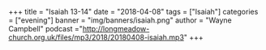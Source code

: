 +++
title = "Isaiah 13-14"
date = "2018-04-08"
tags = ["Isaiah"]
categories = ["evening"]
banner = "img/banners/isaiah.png"
author = "Wayne Campbell"
podcast ="http://longmeadow-church.org.uk/files/mp3/2018/20180408-isaiah.mp3"
+++

